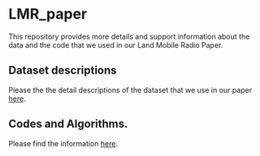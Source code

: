 # LMR_paper
This repository provides more details and support information about the data and the code that we used in our Land Mobile Radio Paper.

## Dataset descriptions

Please the the detail descriptions of the dataset that we use in our paper [here](https://github.com/hung-cao/LMR_paper/tree/main/datasets%20and%20codes/Datasets).

## Codes and Algorithms.

Please find the information [here](https://github.com/hung-cao/LMR_paper/tree/main/datasets%20and%20codes/Codes).

